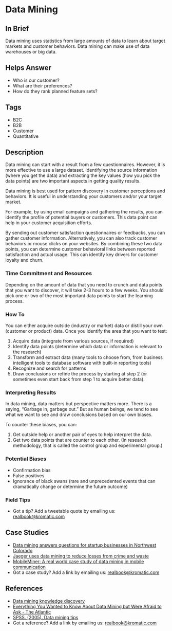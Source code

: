 # Data Mining

## In Brief
Data mining uses statistics from large amounts of data to learn about target markets and customer behaviors. Data mining can make use of data warehouses or big data.

## Helps Answer
- Who is our customer?
- What are their preferences?
- How do they rank planned feature sets?

## Tags
- B2C
- B2B
- Customer
- Quantitative

## Description
Data mining can start with a result from a few questionnaires. However, it is more effective to use a large dataset. Identifying the source information (where you get the data) and extracting the key values (how you pick the data points) are two important aspects in getting quality results. 

Data mining is best used for pattern discovery in customer perceptions and behaviors. It is useful in understanding your customers and/or your target market. 

For example, by using email campaigns and gathering the results, you can identify the profile of potential buyers or customers. This data point can help in your customer acquisition efforts.

By sending out customer satisfaction questionnaires or feedbacks, you can gather customer information. Alternatively, you can also track customer behaviors or mouse clicks on your websites. By combining these two data points, you can determine customer behavioral links between reported satisfaction and actual usage. This can identify key drivers for customer loyalty and churn. 

### Time Commitment and Resources 
Depending on the amount of data that you need to crunch and data points that you want to discover, it will take 2-3 hours to a few weeks. You should pick one or two of the most important data points to start the learning process.

### How To
You can either acquire outside (industry or market) data or distill your own (customer or product) data. Once you identify the area that you want to test:

1. Acquire data (integrate from various sources, if required)
2. Identify data points (determine which data or information is relevant to the research)
3. Transform and extract data (many tools to choose from, from business intelligent tools to database software with built-in reporting tools)
4. Recognize and search for patterns
5. Draw conclusions or refine the process by starting at step 2 (or sometimes even start back from step 1 to acquire better data).

### Interpreting Results
In data mining, data matters but perspective matters more. There is a saying, “Garbage in, garbage out.” But as human beings, we tend to see what we want to see and draw conclusions based on our own biases.  

To counter these biases, you can:
1. Get outside help or another pair of eyes to help interpret the data.
2. Get two data points that are counter to each other. (In research methodology, that is called the control group and experimental group.)

### Potential Biases
- Confirmation bias
- False positives
- Ignorance of black swans (rare and unprecedented events that can dramatically change or determine the future outcome)

### Field Tips
- Got a tip? Add a tweetable quote by emailing us: [realbook@kromatic.com](mailto:realbook@kromatic.com)

## Case Studies
* [Data mining answers questions for startup businesses in Northwest Colorado](http://www.steamboattoday.com/news/2013/may/11/data-mining-answers-questions-start-businesses-nor/) 
* [Jaeger uses data mining to reduce losses from crime and waste](http://www.computerweekly.com/feature/Case-study-Jaeger-uses-data-mining-to-reduce-losses-from-crime-and-waste)
* [MobileMiner: A real world case study of data mining in mobile communication ](http://www.cs.cornell.edu/~bishan/papers/sigmod09-bishanyang.pdf)
* Got a case study? Add a link by emailing us: [realbook@kromatic.com](mailto:realbook@kromatic.com)


## References

* [Data mining knowledge discovery](http://www.tutorialspoint.com/data_mining/dm_knowledge_discovery.htm)
* [Everything You Wanted to Know About Data Mining but Were Afraid to Ask - The Atlantic](https://www.theatlantic.com/technology/archive/2012/04/everything-you-wanted-to-know-about-data-mining-but-were-afraid-to-ask/255388/)
* [SPSS. (2005). Data mining tips](http://www.spss.ch/upload/1124797262_DMtipsBooklet)
* Got a reference? Add a link by emailing us: [realbook@kromatic.com](realbook@kromatic.com)


